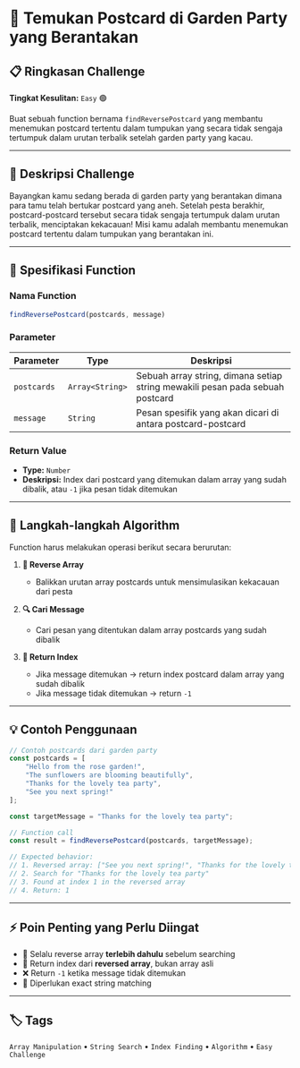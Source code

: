 # 🌻 Temukan Postcard di Garden Party yang Berantakan

## 📋 Ringkasan Challenge

**Tingkat Kesulitan:** `Easy` 🟢

Buat sebuah function bernama `findReversePostcard` yang membantu menemukan postcard tertentu dalam tumpukan yang secara tidak sengaja tertumpuk dalam urutan terbalik setelah garden party yang kacau.

---

## 🎯 Deskripsi Challenge

Bayangkan kamu sedang berada di garden party yang berantakan dimana para tamu telah bertukar postcard yang aneh. Setelah pesta berakhir, postcard-postcard tersebut secara tidak sengaja tertumpuk dalam urutan terbalik, menciptakan kekacauan! Misi kamu adalah membantu menemukan postcard tertentu dalam tumpukan yang berantakan ini.

---

## 🔧 Spesifikasi Function

### Nama Function
```javascript
findReversePostcard(postcards, message)
```

### Parameter

| Parameter | Type | Deskripsi |
|-----------|------|-------------|
| `postcards` | `Array<String>` | Sebuah array string, dimana setiap string mewakili pesan pada sebuah postcard |
| `message` | `String` | Pesan spesifik yang akan dicari di antara postcard-postcard |

### Return Value
- **Type:** `Number`
- **Deskripsi:** Index dari postcard yang ditemukan dalam array yang sudah dibalik, atau `-1` jika pesan tidak ditemukan

---

## 📝 Langkah-langkah Algorithm

Function harus melakukan operasi berikut secara berurutan:

1. **🔄 Reverse Array**
   - Balikkan urutan array postcards untuk mensimulasikan kekacauan dari pesta

2. **🔍 Cari Message**
   - Cari pesan yang ditentukan dalam array postcards yang sudah dibalik

3. **📍 Return Index**
   - Jika message ditemukan → return index postcard dalam array yang sudah dibalik
   - Jika message tidak ditemukan → return `-1`

---

## 💡 Contoh Penggunaan

```javascript
// Contoh postcards dari garden party
const postcards = [
    "Hello from the rose garden!",
    "The sunflowers are blooming beautifully",
    "Thanks for the lovely tea party",
    "See you next spring!"
];

const targetMessage = "Thanks for the lovely tea party";

// Function call
const result = findReversePostcard(postcards, targetMessage);

// Expected behavior:
// 1. Reversed array: ["See you next spring!", "Thanks for the lovely tea party", "The sunflowers are blooming beautifully", "Hello from the rose garden!"]
// 2. Search for "Thanks for the lovely tea party"
// 3. Found at index 1 in the reversed array
// 4. Return: 1
```

---

## ⚡ Poin Penting yang Perlu Diingat

- 🔄 Selalu reverse array **terlebih dahulu** sebelum searching
- 📍 Return index dari **reversed array**, bukan array asli
- ❌ Return `-1` ketika message tidak ditemukan
- 🎯 Diperlukan exact string matching

---

## 🏷️ Tags

`Array Manipulation` • `String Search` • `Index Finding` • `Algorithm` • `Easy Challenge`
